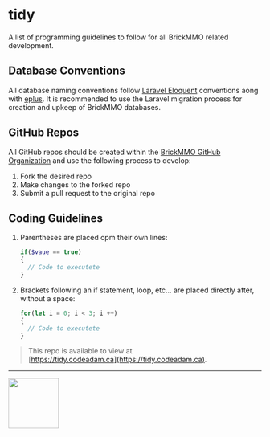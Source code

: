 # tidy

<style>@import url("//readme.codeadam.ca/readme.css");</style>

A list of programming guidelines to follow for all BrickMMO related development.

## Database Conventions

All database naming conventions follow [Laravel Eloquent](https://laravel.com/docs/10.x/eloquent) conventions aong with [eplus](https://eplus.codeadam.ca/). It is recommended to use the Laravel migration process for creation and upkeep of BrickMMO databases.

## GitHub Repos

All GitHub repos should be created within the [BrickMMO GitHub Organization](https://github.com/BrickMMO) and use the following process to develop:

1. Fork the desired repo
2. Make changes to the forked repo
3. Submit a pull request to the original repo

## Coding Guidelines

1. Parentheses are placed opm their own lines:

    ```php
    if($vaue == true)
    {
      // Code to executete
    }
    ```

2. Brackets following an if statement, loop, etc... are placed directly after, without a space:

    ```javascript
    for(let i = 0; i < 3; i ++)
    {
      // Code to executete
    }
    ```
    
> This repo is available to view at  
> [https://tidy.codeadam.ca](https://tidy.codeadam.ca).

---

<a href="https://brickmmo.com">
<img src="https://brickmmo.com/images/brickmmo-logo-horizontal.jpg" width="100">
</a>
